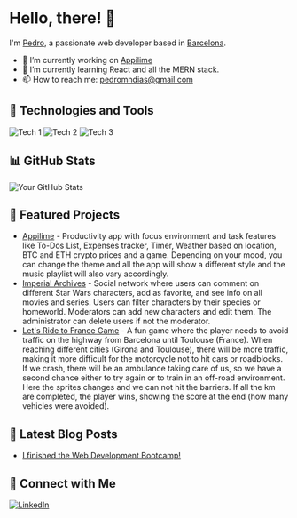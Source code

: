 # Hello, there! 👋

I'm [Pedro]([https://your-website-url.com/](https://webpedro.netlify.app/)), a passionate web developer based in [Barcelona](https://maps.google.com/?q=Barcelona).

- 🔭 I’m currently working on [Appilime]([https://github.com/yourusername/current-project](https://github.com/pedromndias/appilime-client))
- 🌱 I’m currently learning React and all the MERN stack.
- 📫 How to reach me: [pedromndias@gmail.com](mailto:pedromndias@gmail.com)

## 🚀 Technologies and Tools

![Tech 1](https://img.shields.io/badge/-Technology1-333333?style=flat&logo=tech1&logoColor=white)
![Tech 2](https://img.shields.io/badge/-Technology2-333333?style=flat&logo=tech2&logoColor=white)
![Tech 3](https://img.shields.io/badge/-Technology3-333333?style=flat&logo=tech3&logoColor=white)

## 📊 GitHub Stats

![Your GitHub Stats](https://github-readme-stats.vercel.app/api?username=pedromndias&show_icons=true&theme=radical)

## 🌟 Featured Projects

- [Appilime](https://github.com/pedromndias/appilime-client) - Productivity app with focus environment and task features like To-Dos List, Expenses tracker, Timer, Weather based on location, BTC and ETH crypto prices and a game. Depending on your mood, you can change the theme and all the app will show a different style and the music playlist will also vary accordingly.
- [Imperial Archives](https://github.com/pedromndias/imperial-archives) - Social network where users can comment on different Star Wars characters, add as favorite, and see info on all movies and series. Users can filter characters by their species or homeworld. Moderators can add new characters and edit them. The administrator can delete users if not the moderator.
- [Let's Ride to France Game](https://github.com/pedromndias/lets-ride-to-france-game) - A fun game where the player needs to avoid traffic on the highway from Barcelona until Toulouse (France). When reaching different cities (Girona and Toulouse), there will be more traffic, making it more difficult for the motorcycle not to hit cars or roadblocks. If we crash, there will be an ambulance taking care of us, so we have a second chance either to try again or to train in an off-road environment. Here the sprites changes and we can not hit the barriers. If all the km are completed, the player wins, showing the score at the end (how many vehicles were avoided).

## 📝 Latest Blog Posts

- [I finished the Web Development Bootcamp!]([https://your-blog-url.com/post1](https://webpedro.netlify.app/blog.html))

## 🤝 Connect with Me

[![LinkedIn](https://img.shields.io/badge/LinkedIn-Profile-blue)](https://www.linkedin.com/in/pedro-flores-dias/)
